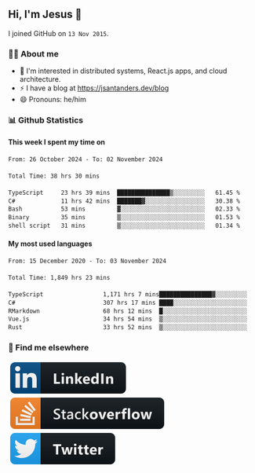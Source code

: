 ## Hi, I'm Jesus 👋

I joined GitHub on `13 Nov 2015`.

<!-- Talking about you -->

### 👨‍💻 About me

- 👦 I'm interested in distributed systems, React.js apps, and cloud architecture.
- ⚡️ I have a blog at <https://jsantanders.dev/blog>
- 😄 Pronouns: he/him

### 📊 Github Statistics

#### This week I spent my time on

<!--START_SECTION:weekly-->

```txt
From: 26 October 2024 - To: 02 November 2024

Total Time: 38 hrs 30 mins

TypeScript     23 hrs 39 mins  ███████████████▒░░░░░░░░░   61.45 %
C#             11 hrs 42 mins  ███████▓░░░░░░░░░░░░░░░░░   30.38 %
Bash           53 mins         ▓░░░░░░░░░░░░░░░░░░░░░░░░   02.33 %
Binary         35 mins         ▒░░░░░░░░░░░░░░░░░░░░░░░░   01.53 %
shell script   31 mins         ▒░░░░░░░░░░░░░░░░░░░░░░░░   01.34 %
```

<!--END_SECTION:weekly-->

#### My most used languages

<!--START_SECTION:alltime-->

```txt
From: 15 December 2020 - To: 03 November 2024

Total Time: 1,849 hrs 23 mins

TypeScript                 1,171 hrs 7 mins███████████████▓░░░░░░░░░   63.33 %
C#                         307 hrs 17 mins ████░░░░░░░░░░░░░░░░░░░░░   16.62 %
RMarkdown                  68 hrs 12 mins  █░░░░░░░░░░░░░░░░░░░░░░░░   03.69 %
Vue.js                     34 hrs 54 mins  ▒░░░░░░░░░░░░░░░░░░░░░░░░   01.89 %
Rust                       33 hrs 52 mins  ▒░░░░░░░░░░░░░░░░░░░░░░░░   01.83 %
```

<!--END_SECTION:alltime-->

### 📢 Find me elsewhere

<p>
  <a target="_blank" href="https://linkedin.com/in/jsantanders">
    <img src="https://github.com/jsantanders/jsantanders/blob/master/img/linkedin.svg" alt="LinkedIn" style="vertical-align:top; margin:4px">
  </a>
  
  <a target="_blank" href="https://stackoverflow.com/users/7318331/jesus-santander">
    <img src="https://github.com/jsantanders/jsantanders/blob/master/img/stackoverflow.svg" alt="StackOverflow" style="vertical-align:top; margin:4px">
  </a>
  
  <a target="_blank" href="http://twitter.com/jsantanders">
    <img src="https://github.com/jsantanders/jsantanders/blob/master/img/twitter.svg" alt="Twitter" style="vertical-align:top; margin:4px">
  </a>
</p>
